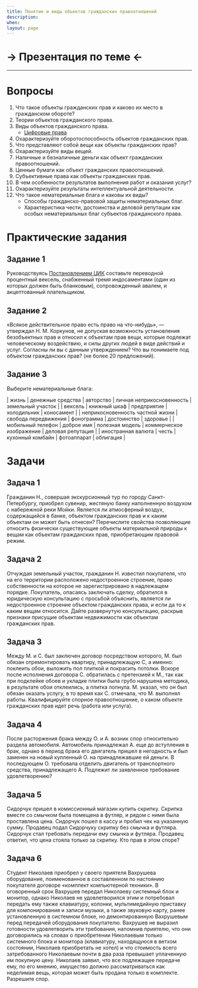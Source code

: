 ```yaml
---
title: Понятие и виды объектов гражданских правоотношений
description:
when:
layout: page
---
```


<style>
table {
  border: 2px solid #000000;
}
td {
  border: 2px solid #000000;
}
</style>

# &rarr; <a id="goToPresentation" target="_blank">Презентация по теме</a> &larr;

<hr />

# Вопросы

1. Что такое объекты гражданских прав и каково их место в гражданском обороте?
2. Теории объектов гражданского права.
3. Виды объектов гражданского права.
   - [Цифровые права](./Poyasnitelnaya_Zapiska_Po_Gk.docx)
4. Охарактеризуйте оборотоспособность объектов гражданских прав.
5. Что представляют собой вещи как объекты гражданских прав?
6. Охарактеризуйте виды вещей.
7. Наличные и безналичные деньги как объект гражданских правоотношений.
8. Ценные бумаги как объект гражданских правоотношений.
9. Субъективные права как объекты гражданских прав.
10. В чем особенности результатов выполнения работ и оказания услуг?
11. Охарактеризуйте результаты интеллектуальной деятельности.
12. Что такое нематериальные блага и каковы их виды?
    - Способы гражданско-правовой защиты нематериальных благ.
    - Характеристика чести, достоинства и деловой репутации как особых
      нематериальных благ субъектов гражданского права.

# Практические задания

## Задание 1

Руководствуясь [Постановлением
ЦИК](http://www.consultant.ru/document/cons_doc_LAW_13715/2b50ffe9f8d95de4fb39fc8d10461a23b39f26bd/)
составьте переводной процентный вексель, снабженный тремя индосаментами (один из
которых должен быть бланковым), сопровожденный авалем, и акцептованный
плательщиком.

## Задание 2

«Всякое действительное право есть право на что-нибудь», — утверждал Н. М.
Коркунов, не допуская возможность установления безобъектных прав и относил к
объектам прав вещи, которые подлежат человеческому воздействию, и силы других
людей в виде действий и услуг. Согласны ли вы с данным утверждением? Что вы
понимаете под объектом гражданских прав? (не более 20 предложений).

## Задание 3

Выберите нематериальные блага:

| жизнь | денежные средства | авторство | личная неприкосновенность | земельный участок |
| вексель | книжный шкаф | предприятие | холодильник | коносамент |
| неприкосновенность частной жизни | свобода передвижения | фонограмма | достоинство | здоровье |
| мобильный телефон | доброе имя | полезная модель | коммерческое изображение | деловая репутация |
| иностранная валюта | честь | кухонный комбайн | фотоаппарат | облигация |

# Задачи

## Задача 1

Гражданин Н., совершая экскурсионный тур по городу Санкт-Петербургу, приобрел
сувенир, жестяную банку наполненную воздухом с набережной реки Мойки. Является
ли атмосферный воздух, содержащийся в банке, объектом гражданских прав и к каким
объектам он может быть отнесен? Перечислите свойства позволяющие относить
физически существующие объекты материальной природы к вещам как объектам
гражданских прав, приобретающим правовой режим.

## Задача 2

Отчуждая земельный участок, гражданин Н. известил покупателя, что на его
территории расположено недостроенное строение, право собственности на которое не
зарегистрировано в надлежащем порядке. Покупатель, опасаясь заключать сделку,
обратился в юридическую консультацию с просьбой объяснить, является ли
недостроенное строение объектом гражданских права, и если да то к каким вещам
относится. Дайте развернутую консультацию, раскрыв признаки присущие объектам
недвижимости как объектам гражданских прав.

## Задача 3

Между М. и С. был заключен договор посредством которого, М. был обязан
отремонтировать квартиру, принадлежащую С, а именно: поклеить обои, выложить пол
плиткой и покрасить потолки. Вскоре после исполнения договора С. обратилась с
претензией к М., так как при подклейке обоев и укладке плитки была грубо
нарушена методика, в результате обои отклеились, а плитка лопнула. М. указал,
что он был обязан оказать услугу, в то время как С. отмечала, что М. выполнял
работы. Квалифицируйте спорное правоотношение, о каком объекте гражданских прав
идет речь (работа или услуга).

## Задача 4

После расторжения брака между О. и А. возник спор относительно раздела
автомобиля. Автомобиль принадлежал А. еще до вступления в брак, однако в период
брака его двигатель пришел в негодность и был заменен на новый купленный О. на
принадлежавшие ей деньги. В последующем О. требовала отделить двигатель от
транспортного средства, принадлежащего А. Подлежит ли заявленное требование
удовлетворению?

## Задача 5

Сидорчук пришел в комиссионный магазин купить скрипку. Скрипка вместе со смычком была помещена в футляр, и рядом с ними была проставлена цена. Сидорчук пошел в кассу и пробил чек на указанную сумму. Продавец подал Сидорчуку скрипку без смычка и футляра. Сидорчук стал требовать передачи ему смычка и футляра. Продавец ответил, что цена стояла только за скрипку.
Кто прав в этом споре?

## Задача 6

Студент Николаев приобрел у своего приятеля Вахрушева оборудование, поименованное в составленном по настоянию покупателя договоре «комплект компьютерной техники». В оговоренный срок Вахрушев передал Николаеву системный блок и монитор, однако Николаев не удовлетворился этим и потребовал передать ему также клавиатуру, колонки, мультимедийную приставку для компонирования и записи музыки, а также звуковую карту, ранее установленную в системном блоке, но демонтированную Вахрушевым перед передачей оборудования покупателю. Вахрушев не выразил готовности удовлетворить эти требования, напомнив приятелю, что они договорились на словах о приобретении Николаевым только системного блока и монитора (клавиатуру, находящуюся в ветхом состоянии, Николаев приобретать не хотел) и что стоимость всего затребованного Николаевым почти в два раза превышает уплаченную им покупную цену. Николаев заявил, что все подлежащее передаче ему, по его мнению, имущество должно рассматриваться как неделимая вещь, которая может быть продана только в комплекте. Разрешите спор.
